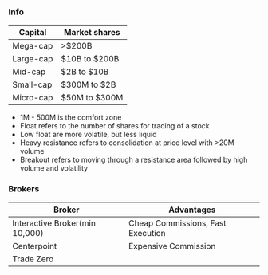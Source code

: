 
### Info
|Capital|Market shares|
|--|--|
| Mega-cap | >$200B|
| Large-cap | $10B to $200B|
| Mid-cap | $2B to $10B|
| Small-cap | $300M to $2B|
| Micro-cap | $50M to $300M|

* 1M - 500M is the comfort zone
* Float refers to the number of shares for trading of a stock
* Low float are more volatile, but less liquid
* Heavy resistance refers to consolidation at price level with >20M volume
* Breakout refers to moving through a resistance area followed by high volume and volatility

### Brokers
|Broker|Advantages|
|--|--|
|Interactive Broker(min 10,000)|Cheap Commissions, Fast Execution|
|Centerpoint|Expensive Commission|
|Trade Zero||
<!--stackedit_data:
eyJoaXN0b3J5IjpbNTM1NzAyMzQyLC0yMDc2MDIyNTM4LDE2OD
E5NTQ3NjYsMjk2MzkxOTU4LDEyMzg0OTUyNDMsLTIwODg3NDY2
MTJdfQ==
-->